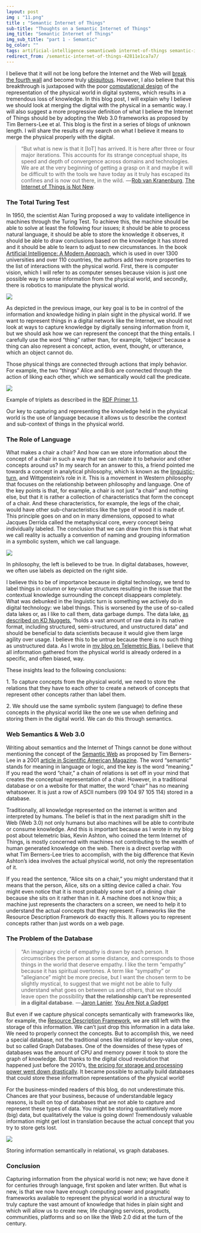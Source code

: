 ```yaml
---
layout: post
img : "11.png"
title : "Semantic Internet of Things"
sub-title: "Thoughts on a Semantic Internet of Things"
img_title: "Semantic Internet of Things"
img_sub_title: "part 1 - Semantic"
bg_color: ""
tags: artificial-intelligence semanticweb internet-of-things semantic-iot iot
redirect_from: /semantic-internet-of-things-42811e1ca7a7/
---
```


I believe that it will not be long before the Internet and the Web will [break the fourth wall](https://alwaysactingup.wordpress.com/what-is-the-4th-wall/) and become truly [ubiquitous](https://en.wikipedia.org/wiki/Ubiquitous_computing). However, I also believe that this breakthrough is juxtaposed with the poor [computational design](https://computationaldesign.org/) of the representation of the physical world in digital systems, which results in a tremendous loss of knowledge. In this blog post, I will explain why I believe we should look at merging the digital with the physical in a semantic way. I will also suggest a more progressive definition of what I believe the Internet of Things should be by adopting the Web 3.0 frameworks as proposed by Tim Berners-Lee et al. This blog is the first in a series of blogs of unknown length. I will share the results of my search on what I believe it means to merge the physical properly with the digital.

> “But what is new is that it [IoT] has arrived. It is here after three or four major iterations. This accounts for its strange conceptual shape, its speed and depth of convergence across domains and technologies. We are at the very beginning of getting a grasp on it and maybe it will be difficult to with the tools we have today as it truly has escaped its confines and is now out there, in the wild.
>  — [Rob van Kranenburg](http://www.theinternetofthings.eu/rob-van-kranenburg), [The Internet of Things is Not New](http://www.theinternetofthings.eu/rob-van-kranenburg-there-misunderstanding-internet-things-not-new).

### The Total Turing Test

In 1950, the scientist Alan Turing proposed a way to validate intelligence in machines through the Turing Test. To achieve this, the machine should be able to solve at least the following four issues; it should be able to process natural language, it should be able to store the knowledge it observes, it should be able to draw conclusions based on the knowledge it has stored and it should be able to learn to adjust to new circumstances. In the book [Artificial Intelligence: A Modern Approach](http://aima.cs.berkeley.edu/), which is used in over 1300 universities and over 110 countries, the authors add two more properties to the list of interactions with the physical world. First, there is computer vision, which I will refer to as computer senses because vision is just one possible way to sense information from the physical world, and secondly, there is robotics to manipulate the physical world.

![](https://cdn-images-1.medium.com/max/800/1*z0iUqZ_0soqJaZgRXV3TYQ.png)


As depicted in the previous image, our key goal is to be in control of the information and knowledge hiding in plain sight in the physical world. If we want to represent things in a digital network like the Internet, we should not look at ways to capture knowledge by digitally sensing information from it, but we should ask how we can represent the concept that the thing entails. I carefully use the word “thing” rather than, for example, “object” because a thing can also represent a concept, action, event, thought, or utterance, which an object cannot do.

Those physical things are connected through actions that imply behavior. For example, the two “things” Alice and Bob are connected through the action of liking each other, which we semantically would call the predicate.


![](https://cdn-images-1.medium.com/max/800/1*XXDGY03uAsBMFKycnMY7bA.png)

Example of triplets as described in the [RDF Primer 1.1](https://www.w3.org/TR/2014/NOTE-rdf11-primer-20140225/#section-triple).


Our key to capturing and representing the knowledge held in the physical world is the use of language because it allows us to describe the context and sub-context of things in the physical world.

### The Role of Language

What makes a chair a chair? And how can we store information about the concept of a chair in such a way that we can relate it to behavior and other concepts around us? In my search for an answer to this, a friend pointed me towards a concept in analytical philosophy, which is known as the [linguistic-turn](https://en.wikipedia.org/wiki/Linguistic_turn), and Wittgenstein’s role in it. This is a movement in Western philosophy that focuses on the relationship between philosophy and language. One of the key points is that, for example, a chair is not just “a chair” and nothing else, but that it is rather a collection of characteristics that form the concept of a chair. And these characteristics, for example, the legs of the chair, would have other sub-characteristics like the type of wood it is made of. This principle goes on and on in many dimensions, opposed to what Jacques Derrida called the metaphysical core, every concept being individually labeled. The conclusion that we can draw from this is that what we call reality is actually a convention of naming and grouping information in a symbolic system, which we call language.


![](https://cdn-images-1.medium.com/max/800/1*WId96DtlXHDbSkbTxLCj9Q.png)

In philosophy, the left is believed to be true. In digital databases, however, we often use labels as depicted on the right side.


I believe this to be of importance because in digital technology, we tend to label things in column or key-value structures resulting in the issue that the contextual knowledge surrounding the concept disappears completely. What was debunked in the linguistic turn is something we actively do in digital technology: we label things. This is worsened by the use of so-called data lakes or, as I like to call them, data garbage dumps. The data lake, [as described on KD Nuggets](http://www.kdnuggets.com/2015/09/data-lake-vs-data-warehouse-key-differences.html), “holds a vast amount of raw data in its native format, including structured, semi-structured, and unstructured data” and should be beneficial to data scientists because it would give them large agility over usage. I believe this to be untrue because there is no such thing as unstructured data. As I wrote in [my blog on Telemetric Bias](https://bob.wtf/telemetric-bias-the-internet-of-things-anno-2017-121034b54b6d), I believe that all information gathered from the physical world is already ordered in a specific, and often biased, way.

These insights lead to the following conclusions:

1\. To capture concepts from the physical world, we need to store the relations that they have to each other to create a network of concepts that represent other concepts rather than label them.

2\. We should use the same symbolic system (language) to define these concepts in the physical world like the one we use when defining and storing them in the digital world. We can do this through semantics.

### Web Semantics & Web 3.0

Writing about semantics and the Internet of Things cannot be done without mentioning the concept of the [Semantic Web](https://en.wikipedia.org/wiki/Semantic_Web) as proposed by Tim Berners-Lee in a 2001 [article in Scientific American Magazine](https://www.scientificamerican.com/magazine/sa/2001/05-01/#article-the-semantic-web). The word “semantic” stands for meaning in language or logic, and the key is the word “meaning.” If you read the word “chair,” a chain of relations is set off in your mind that creates the conceptual representation of a chair. However, in a traditional database or on a website for that matter, the word “chair” has no meaning whatsoever. It is just a row of ASCII numbers (99 104 97 105 114) stored in a database.

Traditionally, all knowledge represented on the internet is written and interpreted by humans. The belief is that in the next paradigm shift in the Web (Web 3.0) not only humans but also machines will be able to contribute or consume knowledge. And this is important because as I wrote in my blog post about telemetric bias, Kevin Ashton, who coined the term Internet of Things, is mostly concerned with machines not contributing to the wealth of human generated knowledge on the web. There is a direct overlap with what Tim Berners-Lee tries to accomplish, with the big difference that Kevin Ashton’s idea involves the actual physical world, not only the representation of it.

If you read the sentence, “Alice sits on a chair,” you might understand that it means that the person, Alice, sits on a sitting device called a chair. You might even notice that it is most probably some sort of a dining chair because she sits on it rather than in it. A machine does not know this; a machine just represents the characters on a screen, we need to help it to understand the actual concepts that they represent. Frameworks like the Resource Description Framework do exactly this. It allows you to represent concepts rather than just words on a web page.

### The Problem of the Database

> “An imaginary circle of empathy is drawn by each person. It circumscribes the person at some distance, and corresponds to those things in the world that deserve empathy. I like the term “empathy” because it has spiritual overtones. A term like “sympathy” or “allegiance” might be more precise, but I want the chosen term to be slightly mystical, to suggest that we might not be able to fully understand what goes on between us and others, that we should leave open the possibility **that the relationship can’t be represented in a digital database**.
>  — [Jaron Lanier](http://www.jaronlanier.com/), [You Are Not a Gadget](https://www.goodreads.com/work/quotes/6878840)

But even if we capture physical concepts semantically with frameworks like, for example, the [Resource Description Framework](http://www.dlib.org/dlib/may98/miller/05miller.html), we are still left with the storage of this information. We can’t just drop this information in a data lake. We need to properly connect the concepts. But to accomplish this, we need a special database, not the traditional ones like relational or key-value ones, but so called Graph Databases. One of the downsides of these types of databases was the amount of CPU and memory power it took to store the graph of knowledge. But thanks to the digital cloud revolution that happened just before the 2010’s, [the pricing for storage and processing power went down drastically](http://-%20http://www.mkomo.com/assets/hd-cost-graph-small.png). It became possible to actually build databases that could store these information representations of the physical world!

For the business-minded readers of this blog, do not underestimate this. Chances are that your business, because of understandable legacy reasons, is built on top of databases that are not able to capture and represent these types of data. You might be storing quantitatively more (big) data, but qualitatively the value is going down! Tremendously valuable information might get lost in translation because the actual concept that you try to store gets lost.

![](https://cdn-images-1.medium.com/max/800/1*KoouGm7tArPNVHK3fhwpoA.png)

Storing information semantically in relational, vs graph databases.


### Conclusion

Capturing information from the physical world is not new; we have done it for centuries through language, first spoken and later written. But what is new, is that we now have enough computing power and pragmatic frameworks available to represent the physical world in a structural way to truly capture the vast amount of knowledge that hides in plain sight and which will allow us to create new, life changing services, products, communities, platforms and so on like the Web 2.0 did at the turn of the century.
